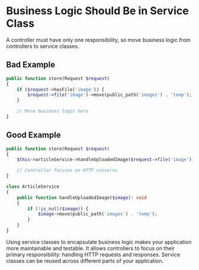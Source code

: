# Business Logic Should Be in Service Class

A controller must have only one responsibility, so move business logic from controllers to service classes.

## Bad Example

```php
public function store(Request $request)
{
    if ($request->hasFile('image')) {
        $request->file('image')->move(public_path('images') . 'temp');
    }

    // More business logic here
}
```

## Good Example

```php
public function store(Request $request)
{
    $this->articleService->handleUploadedImage($request->file('image'));

    // Controller focuses on HTTP concerns
}

class ArticleService
{
    public function handleUploadedImage($image): void
    {
        if (!is_null($image)) {
            $image->move(public_path('images') . 'temp');
        }
    }
}
```

Using service classes to encapsulate business logic makes your application more maintainable and testable. It allows controllers to focus on their primary responsibility: handling HTTP requests and responses. Service classes can be reused across different parts of your application.
